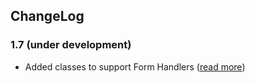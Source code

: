## ChangeLog

### 1.7 (under development)

* Added classes to support Form Handlers ([read more](https://github.com/jarrettmeyer/curiosity-common-mvc/wiki/Form-Handlers))
